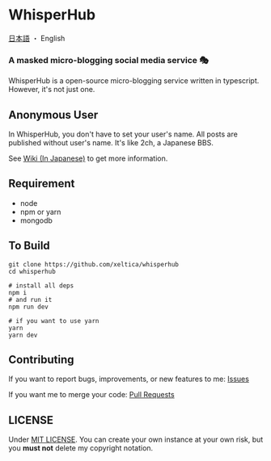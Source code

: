 ﻿# WhisperHub

[日本語](README-ja.md) ・ English

### A **masked** micro-blogging social media service 🎭

WhisperHub is a open-source micro-blogging service written in typescript. However, it's not just one.

## Anonymous User

In WhisperHub, you don't have to set your user's name. All posts are published without user's name. It's like 2ch, a Japanese BBS.

See [Wiki (In Japanese)](https://wiki.citringo.net/doku.php?id=whisperhub) to get more information.

## Requirement

- node
- npm or yarn
- mongodb

## To Build

``` shell
git clone https://github.com/xeltica/whisperhub
cd whisperhub

# install all deps
npm i
# and run it
npm run dev

# if you want to use yarn
yarn
yarn dev
```

## Contributing

If you want to report bugs, improvements, or new features to me: [Issues](/xeltica/whisperhub/issues)

If you want me to merge your code: [Pull Requests](/xeltica/whisperhub/pulls)

## LICENSE

Under [MIT LICENSE](LICENSE). You can create your own instance at your own risk, but you **must not** delete my copyright notation.
